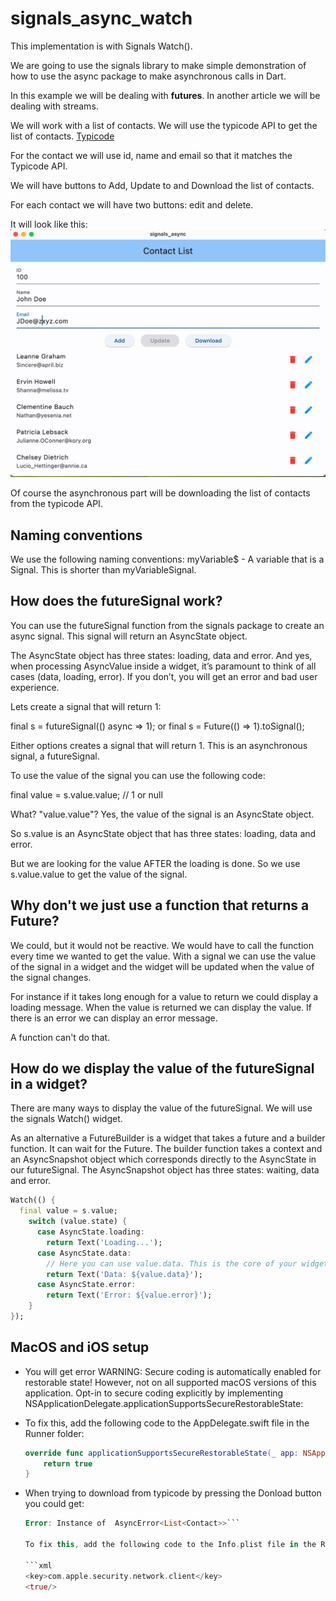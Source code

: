 # signals_async_watch

This implementation is with Signals Watch().

We are going to use the signals library to make simple demonstration of how to use the async package to make asynchronous calls in Dart.

In this example we will be dealing with **futures**. In another article we will be dealing with streams.

We will work with a list of contacts. We will use the typicode API to get the list of contacts. [Typicode](https://jsonplaceholder.typicode.com/users)

For the contact we will use id, name and email so that it matches the Typicode API.

We will have buttons to Add, Update to and Download the list of contacts.

For each contact we will have two buttons: edit and delete.

It will look like this:
![ScreenShot](assets/images/screenshot.png)

Of course the asynchronous part will be downloading the list of contacts from the typicode API.

## Naming conventions

We use the following naming conventions:
myVariable$ - A variable that is a Signal. This is shorter than myVariableSignal.

## How does the futureSignal work?

You can use the futureSignal function from the signals package to create an async signal. This signal will return an AsyncState<T> object.

The AsyncState<T> object has three states: loading, data and error. And yes, when processing AsyncValue inside a widget, it’s paramount to think of all cases (data, loading, error). If you don’t, you will get an error and bad user experience.

Lets create a signal that will return 1:

final s = futureSignal(() async => 1);
            or
final s = Future(() => 1).toSignal();

Either options creates a signal that will return 1. This is an asynchronous signal, a futureSignal.

To use the value of the signal you can use the following code:

final value = s.value.value; // 1 or null

What? "value.value"? Yes, the value of the signal is an AsyncState object.

So s.value is an AsyncState object that has three states: loading, data and error.

But we are looking for the value AFTER the loading is done. So we use s.value.value to get the value of the signal.

## Why don't we just use a function that returns a Future?

We could, but it would not be reactive. We would have to call the function every time we wanted to get the value. With a signal we can use the value of the signal in a widget and the widget will be updated when the value of the signal changes.

For instance if it takes long enough for a value to return we could display a loading message. When the value is returned we can display the value. If there is an error we can display an error message.

A function can't do that.

## How do we display the value of the futureSignal in a widget?

There are many ways to display the value of the futureSignal. We will use the signals Watch() widget.

As an alternative a FutureBuilder is a widget that takes a future and a builder function. It can wait for the Future. The builder function takes a context and an AsyncSnapshot object which corresponds directly to the AsyncState in our futureSignal. The AsyncSnapshot object has three states: waiting, data and error.

```dart
Watch(() {
  final value = s.value;
    switch (value.state) {
      case AsyncState.loading:
        return Text('Loading...');
      case AsyncState.data:
        // Here you can use value.data. This is the core of your widget.
        return Text('Data: ${value.data}');
      case AsyncState.error:
        return Text('Error: ${value.error}');
    }
});
```



## MacOS and iOS setup

- You will get error WARNING: Secure coding is automatically enabled for restorable state! However, not on all supported macOS versions of this application. Opt-in to secure coding explicitly by implementing NSApplicationDelegate.applicationSupportsSecureRestorableState:

- To fix this, add the following code to the AppDelegate.swift file in the Runner folder:

    ```swift
    override func applicationSupportsSecureRestorableState(_ app: NSApplication) -> Bool {
        return true
    }
    ```

- When trying to download from typicode by pressing the Donload button you could get:

    ```dart
    Error: Instance of  AsyncError<List<Contact>>```

    To fix this, add the following code to the Info.plist file in the Runner DebugProfile.entitlements and Release.entitlements folders:

    ```xml
    <key>com.apple.security.network.client</key>
    <true/>
    ```
